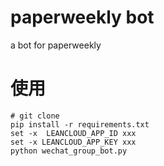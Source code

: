 # paperweekly bot
a bot for paperweekly

# 使用
```
# git clone 
pip install -r requirements.txt
set -x  LEANCLOUD_APP_ID xxx
set -x LEANCLOUD_APP_KEY xxx
python wechat_group_bot.py
```
